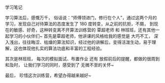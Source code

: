 学习笔记

学习算法后，感慨万千， 俗话说：“师傅领进门，修行在个人”，通过这两个月的学习，发现自己对待算法的态度发生了 180 度转变，从之前的抗拒，不屑， 到现在的敏感、好奇，这种转变离不开算法训练营的 覃超老师 和 林班班，还有其他一起学习的小伙伴们~
首先是覃超老师，他讲课的风格给我的感觉是 大巧不工， 深入浅出，往往晦涩、枯燥的算法知识，经过他的讲解后，变得活泼生动，易于理解，这也体现他扎实的算法功底和丰富的工程经验。

其次是林班班， 每次的模拟面试、布置作业 还有 放假前后的提醒，都做的很周到和及时， 让我们学习的同时，感受到了 无微不至的关怀~

最后， 珍惜这次训练营，希望办得越来越好~


